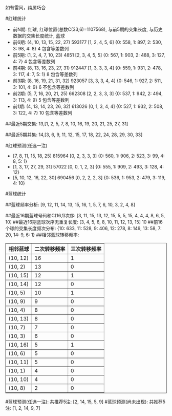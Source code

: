 <!-- 
.. title: 双色球2017046期(2017-04-23)数据分析报告
.. slug: slott-2017046-2017-04-23-report
.. date: 2017-04-24 08:00:00 UTC+08:00
.. tags: Lottery
.. link: 
.. description: 
.. type: text
-->

如有雷同，纯属巧合

<!-- TEASER_END-->

#红球统计

- 前N期: 红球, 红球位置(总数C(33,6)=1107568), 与前5期的交集长度, 与历史数据的交集长度统计, 蓝球
- 前6期: (4, 10, 13, 15, 22, 27) 593177 [1, 2, 4, 5, 6] {0: 558, 1: 897, 2: 530, 3: 98, 4: 8} 4 包含等差数列
- 前5期: (1, 2, 4, 7, 10, 23) 4851 [2, 3, 4, 5, 5] {0: 567, 1: 903, 2: 488, 3: 127, 4: 7} 4 包含等差数列
- 前4期: (8, 13, 16, 23, 27, 31) 912447 [1, 3, 3, 3, 4] {0: 559, 1: 931, 2: 478, 3: 117, 4: 7, 5: 1} 8 包含等差数列
- 前3期: (8, 16, 19, 21, 31, 32) 923057 [3, 3, 3, 4, 4] {0: 546, 1: 927, 2: 511, 3: 101, 4: 9} 6 不包含等差数列
- 前2期: (5, 7, 16, 20, 21, 25) 662308 [2, 2, 3, 3, 3] {0: 537, 1: 942, 2: 494, 3: 113, 4: 9} 5 包含等差数列
- 前1期: (4, 13, 14, 23, 26, 32) 613026 [0, 1, 3, 4, 4] {0: 527, 1: 932, 2: 508, 3: 122, 4: 7} 10 包含等差数列

##最近5期交集:
13,[1, 2, 5, 7, 8, 10, 16, 19, 20, 21, 25, 27, 31]

##最近5期并集:
14,[3, 6, 9, 11, 12, 15, 17, 18, 22, 24, 28, 29, 30, 33]

#红球预测(任选一注)

- [7, 8, 11, 15, 18, 25] 815964 [0, 2, 3, 3, 3] {0: 560, 1: 906, 2: 523, 3: 99, 4: 8, 5: 1}
- [1, 3, 17, 27, 29, 31] 57022 [0, 0, 1, 2, 3] {0: 555, 1: 909, 2: 493, 3: 128, 4: 12}
- [5, 10, 12, 16, 22, 30] 690456 [0, 2, 2, 2, 3] {0: 536, 1: 953, 2: 479, 3: 119, 4: 10}

#蓝球统计

##蓝球频率分析:
[9, 12, 11, 14, 13, 15, 16, 1, 5, 7, 6, 10, 3, 2, 4, 8]

##最近16期蓝球号码和C(16,1)次序:
 [3, 11, 15, 13, 12, 15, 5, 5, 15, 4, 4, 4, 8, 6, 5, 10]
##最近16期蓝球次序无重复长度:
 [3, 4, 5, 6, 8, 10, 11, 12, 13, 15] 10
##前16个球的交集长度频次分布:
{10: 633, 11: 528, 9: 406, 12: 278, 8: 149, 13: 58, 7: 20, 14: 9, 6: 1}
##相邻蓝球转移频率:
 <table border="1" class="table table-striped dataframe">
  <thead>
    <tr style="text-align: right;">
      <th>相邻蓝球</th>
      <th>二次转移频率</th>
      <th>三次转移频率</th>
    </tr>
  </thead>
  <tbody>
    <tr>
      <td>(10, 12)</td>
      <td>16</td>
      <td>1</td>
    </tr>
    <tr>
      <td>(10, 2)</td>
      <td>13</td>
      <td>0</td>
    </tr>
    <tr>
      <td>(10, 15)</td>
      <td>12</td>
      <td>1</td>
    </tr>
    <tr>
      <td>(10, 14)</td>
      <td>12</td>
      <td>0</td>
    </tr>
    <tr>
      <td>(10, 5)</td>
      <td>10</td>
      <td>1</td>
    </tr>
    <tr>
      <td>(10, 9)</td>
      <td>9</td>
      <td>0</td>
    </tr>
    <tr>
      <td>(10, 4)</td>
      <td>8</td>
      <td>0</td>
    </tr>
    <tr>
      <td>(10, 13)</td>
      <td>8</td>
      <td>0</td>
    </tr>
    <tr>
      <td>(10, 7)</td>
      <td>7</td>
      <td>0</td>
    </tr>
    <tr>
      <td>(10, 3)</td>
      <td>6</td>
      <td>0</td>
    </tr>
    <tr>
      <td>(10, 16)</td>
      <td>5</td>
      <td>1</td>
    </tr>
    <tr>
      <td>(10, 6)</td>
      <td>5</td>
      <td>0</td>
    </tr>
    <tr>
      <td>(10, 11)</td>
      <td>5</td>
      <td>0</td>
    </tr>
    <tr>
      <td>(10, 1)</td>
      <td>4</td>
      <td>0</td>
    </tr>
    <tr>
      <td>(10, 10)</td>
      <td>4</td>
      <td>0</td>
    </tr>
    <tr>
      <td>(10, 8)</td>
      <td>2</td>
      <td>0</td>
    </tr>
  </tbody>
</table>
#蓝球预测(任选一注):
共推荐5注: [2, 14, 15, 5, 9]
#蓝球预测(尚未出现):
共推荐5注: [1, 2, 14, 9, 7]

